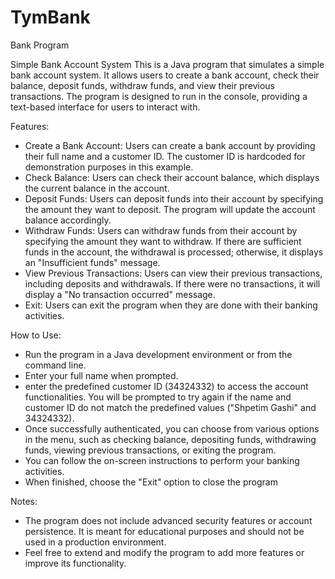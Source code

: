 # TymBank
Bank Program

Simple Bank Account System
This is a Java program that simulates a simple bank account system. It allows users to create a bank account, check their balance, deposit funds, withdraw funds, and view their previous transactions. 
The program is designed to run in the console, providing a text-based interface for users to interact with.

Features:

- Create a Bank Account: Users can create a bank account by providing their full name and a customer ID. The customer ID is hardcoded for demonstration purposes in this example.
- Check Balance: Users can check their account balance, which displays the current balance in the account.
- Deposit Funds: Users can deposit funds into their account by specifying the amount they want to deposit. The program will update the account balance accordingly.
- Withdraw Funds: Users can withdraw funds from their account by specifying the amount they want to withdraw. If there are sufficient funds in the account, the withdrawal is processed; otherwise, it displays an "Insufficient funds" message.
- View Previous Transactions: Users can view their previous transactions, including deposits and withdrawals. If there were no transactions, it will display a "No transaction occurred" message.
- Exit: Users can exit the program when they are done with their banking activities.

How to Use:
- Run the program in a Java development environment or from the command line.
- Enter your full name when prompted.
- enter the predefined customer ID (34324332) to access the account functionalities. You will be prompted to try again if the name and customer ID do not match the predefined values ("Shpetim Gashi" and 34324332).
- Once successfully authenticated, you can choose from various options in the menu, such as checking balance, depositing funds, withdrawing funds, viewing previous transactions, or exiting the program.
- You can follow the on-screen instructions to perform your banking activities.
- When finished, choose the "Exit" option to close the program


Notes:
- The program does not include advanced security features or account persistence. It is meant for educational purposes and should not be used in a production environment.
- Feel free to extend and modify the program to add more features or improve its functionality.

